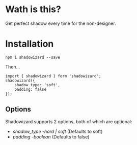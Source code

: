 # Wath is this?


Get perfect shadow every time for the non-designer.

# Installation 

`npm i shadowizard --save`

Then... 

```
import { shadowizard } form 'shadowizard';
shadowizard({
    shadow_type: 'soft',
    padding: false
});
```



## Options

Shadowizard supports 2 options, both of which are optional:

* *shadow_type* -_hard | soft_ (Defaults to soft)
* *padding* -_boolean_ (Defaults to false)